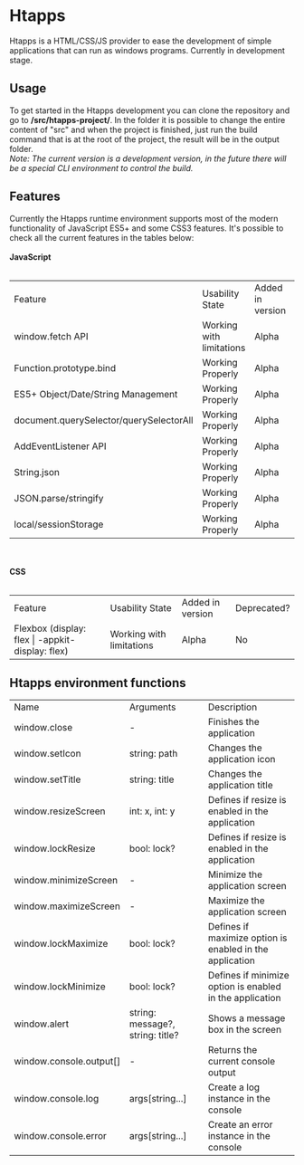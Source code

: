<h1>Htapps</h1>
Htapps is a HTML/CSS/JS provider to ease the development of simple applications that can run as windows programs. Currently in development stage.

<br>
<h2>Usage</h2>
To get started in the Htapps development you can clone the repository and go to <b>/src/htapps-project/</b>.
In the folder it is possible to change the entire content of "src" and when the project is finished, just run the build command that is at the root of the project, the result will be in the output folder.
<br>
<i>Note: The current version is a development version, in the future there will be a special CLI environment to control the build.</i>
<h2>Features</h2>
Currently the Htapps runtime environment supports most of the modern functionality of JavaScript ES5+ and some CSS3 features. It's possible to check all the current features in the tables below:
<br><br>
<b>JavaScript</b>
<br><br>
<table>
  <tr>
    <td>Feature</td>
    <td>Usability State</td>
    <td>Added in version</td>
    <td>Deprecated?</td>
  </tr>
  <tr>
    <td>window.fetch API</td>
    <td>Working with limitations</td>
    <td>Alpha</td>
    <td>No</td>
  </tr>
  <tr>
    <td>Function.prototype.bind</td>
    <td>Working Properly</td>
    <td>Alpha</td>
    <td>No</td>
  </tr>
  <tr>
    <td>ES5+ Object/Date/String Management</td>
    <td>Working Properly</td>
    <td>Alpha</td>
    <td>No</td>
  </tr>
  <tr>
    <td>document.querySelector/querySelectorAll</td>
    <td>Working Properly</td>
    <td>Alpha</td>
    <td>No</td>
  </tr>
  <tr>
    <td>AddEventListener API</td>
    <td>Working Properly</td>
    <td>Alpha</td>
    <td>No</td>
  </tr>
  <tr>
    <td>String.json</td>
    <td>Working Properly</td>
    <td>Alpha</td>
    <td>No</td>
  </tr>
  <tr>
    <td>JSON.parse/stringify</td>
    <td>Working Properly</td>
    <td>Alpha</td>
    <td>No</td>
  </tr>
  <tr>
    <td>local/sessionStorage</td>
    <td>Working Properly</td>
    <td>Alpha</td>
    <td>No</td>
  </tr>
</table>
<br><br>
<b>CSS</b>
<br><br>
<table>
  <tr>
    <td>Feature</td>
    <td>Usability State</td>
    <td>Added in version</td>
    <td>Deprecated?</td>
  </tr>
  <tr>
    <td>Flexbox (display: flex | -appkit-display: flex)</td>
    <td>Working with limitations</td>
    <td>Alpha</td>
    <td>No</td>
  </tr>
</table>

## Htapps environment functions

<table>
  <tr>
    <td>Name</td>
    <td>Arguments</td>
    <td>Description</td>
  </tr>
  <tr>
    <td>window.close</td>
    <td>-</td>
    <td>Finishes the application</td>
  </tr>
  <tr>
    <td>window.setIcon</td>
    <td>string: path</td>
    <td>Changes the application icon</td>
  </tr>
  <tr>
    <td>window.setTitle</td>
    <td>string: title</td>
    <td>Changes the application title</td>
  </tr>
  <tr>
    <td>window.resizeScreen</td>
    <td>int: x, int: y</td>
    <td>Defines if resize is enabled in the application</td>
  </tr>
   <tr>
    <td>window.lockResize</td>
    <td>bool: lock?</td>
    <td>Defines if resize is enabled in the application</td>
  </tr>
  <tr>
    <td>window.minimizeScreen</td>
    <td>-</td>
    <td>Minimize the application screen</td>
  </tr>
  <tr>
    <td>window.maximizeScreen</td>
    <td>-</td>
    <td>Maximize the application screen</td>
  </tr>
  <tr>
    <td>window.lockMaximize</td>
    <td>bool: lock?</td>
    <td>Defines if maximize option is enabled in the application</td>
  </tr>
  <tr>
    <td>window.lockMinimize</td>
    <td>bool: lock?</td>
    <td>Defines if minimize option is enabled in the application</td>
  </tr>
  <tr>
    <td>window.alert</td>
    <td>string: message?, string: title?</td>
    <td>Shows a message box in the screen</td>
  </tr>
  <tr>
    <td>window.console.output[]</td>
    <td>-</td>
    <td>Returns the current console output</td>
  </tr>
  <tr>
    <td>window.console.log</td>
    <td>args[string...]</td>
    <td>Create a log instance in the console</td>
  </tr>
  <tr>
    <td>window.console.error</td>
    <td>args[string...]</td>
    <td>Create an error instance in the console</td>
  </tr>
</table>
